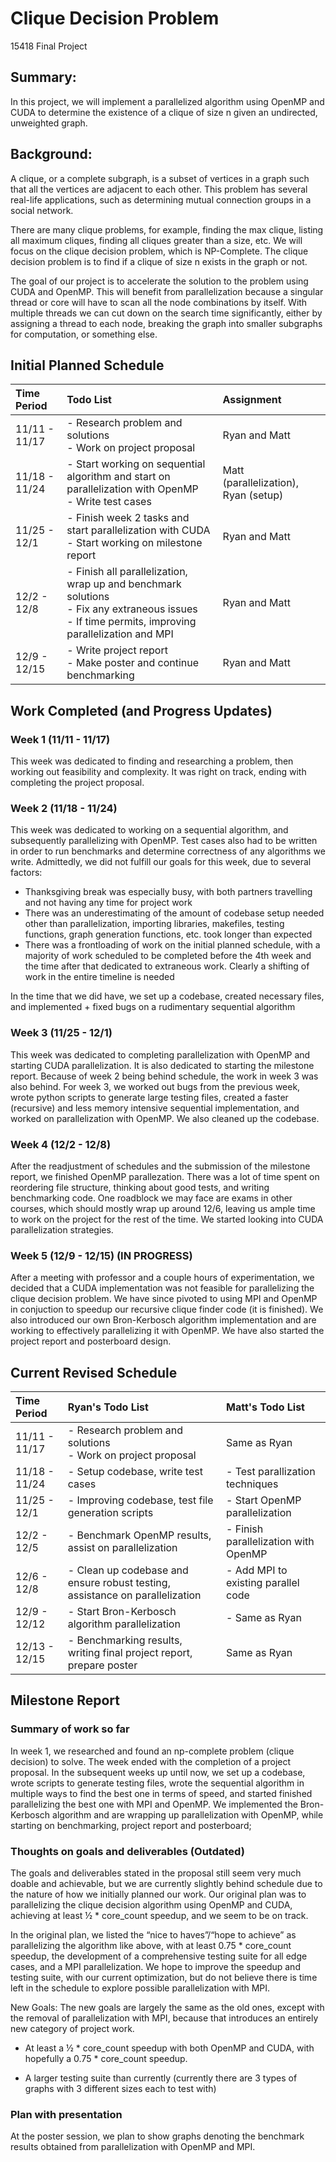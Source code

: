 # Clique Decision Problem
15418 Final Project

## Summary: 

In this project, we will implement a parallelized algorithm using OpenMP and CUDA to determine the existence of a clique of size n given an undirected, unweighted graph. 

## Background:

A clique, or a complete subgraph, is a subset of vertices in a graph such that all the vertices are adjacent to each other. This problem has several real-life applications, such as determining mutual connection groups in a social network. 

There are many clique problems, for example, finding the max clique, listing all maximum cliques, finding all cliques greater than a size, etc. We will focus on the clique decision problem, which is NP-Complete. The clique decision problem is to find if a clique of size n exists in the graph or not. 

The goal of our project is to accelerate the solution to the problem using CUDA and OpenMP. This will benefit from parallelization because a singular thread or core will have to scan all the node combinations by itself. With multiple threads we can cut down on the search time significantly, either by assigning a thread to each node, breaking the graph into smaller subgraphs for computation, or something else.

## Initial Planned Schedule

| Time Period | Todo List | Assignment |
| :---------|:--------| :---------|
| 11/11 - 11/17 | - Research problem and solutions<br>- Work on project proposal | Ryan and Matt |
| 11/18 - 11/24 | - Start working on sequential algorithm and start on parallelization with OpenMP<br>- Write test cases | Matt (parallelization), Ryan (setup) |
| 11/25 - 12/1 | - Finish week 2 tasks and start parallelization with CUDA<br>- Start working on milestone report | Ryan and Matt |
| 12/2 - 12/8 | - Finish all parallelization, wrap up and benchmark solutions<br>- Fix any extraneous issues<br>- If time permits, improving parallelization and MPI | Ryan and Matt |
| 12/9 - 12/15 | - Write project report<br>- Make poster and continue benchmarking | Ryan and Matt |

## Work Completed (and Progress Updates)

### Week 1 (11/11 - 11/17)

This week was dedicated to finding and researching a problem, then working out feasibility and complexity. It was right on track, ending with completing the project proposal.

### Week 2 (11/18 - 11/24)

This week was dedicated to working on a sequential algorithm, and subsequently parallelizing with OpenMP. Test cases also had to be written in order to run benchmarks and determine correctness of any algorithms we write. Admittedly, we did not fulfill our goals for this week, due to several factors:

- Thanksgiving break was especially busy, with both partners travelling and not having any time for project work
- There was an underestimating of the amount of codebase setup needed other than parallelization, importing libraries, makefiles, testing functions, graph generation functions, etc. took longer than expected
- There was a frontloading of work on the initial planned schedule, with a majority of work scheduled to be completed before the 4th week and the time after that dedicated to extraneous work. Clearly a shifting of work in the entire timeline is needed

In the time that we did have, we set up a codebase, created necessary files, and implemented + fixed bugs on a rudimentary sequential algorithm

### Week 3 (11/25 - 12/1)

This week was dedicated to completing parallelization with OpenMP and starting CUDA parallelization. It is also dedicated to starting the milestone report. Because of week 2 being behind schedule, the work in week 3 was also behind. For week 3, we worked out bugs from the previous week, wrote python scripts to generate large testing files, created a faster (recursive) and less memory intensive sequential implementation, and worked on parallelization with OpenMP. We also cleaned up the codebase.

### Week 4 (12/2 - 12/8)

After the readjustment of schedules and the submission of the milestone report, we finished OpenMP parallezation. There was a lot of time spent on reordering file structure, thinking about good tests, and writing benchmarking code. One roadblock we may face are exams in other courses, which should mostly wrap up around 12/6, leaving us ample time to work on the project for the rest of the time. We started looking into CUDA parallelization strategies.

### Week 5 (12/9 - 12/15) (IN PROGRESS)

After a meeting with professor and a couple hours of experimentation, we decided that a CUDA implementation was not feasible for parallelizing the clique decision problem. We have since pivoted to using MPI and OpenMP in conjuction to speedup our recursive clique finder code (it is finished). We also introduced our own Bron-Kerbosch algorithm implementation and are working to effectively parallelizing it with OpenMP. We have also started the project report and posterboard design.

## Current Revised Schedule

| Time Period | Ryan's Todo List | Matt's Todo List |
| :---------|:--------| :--------|
| 11/11 - 11/17 | - Research problem and solutions<br>- Work on project proposal | Same as Ryan |
| 11/18 - 11/24 | - Setup codebase, write test cases | - Test parallization techniques |
| 11/25 - 12/1 | - Improving codebase, test file generation scripts | - Start OpenMP parallelization |
| 12/2 - 12/5 | - Benchmark OpenMP results, assist on parallelization | - Finish parallelization with OpenMP |
| 12/6 - 12/8 | - Clean up codebase and ensure robust testing, assistance on parallelization | - Add MPI to existing parallel code |
| 12/9 - 12/12 | - Start Bron-Kerbosch algorithm parallelization | - Same as Ryan |
| 12/13 - 12/15 | - Benchmarking results, writing final project report, prepare poster | Same as Ryan |

## Milestone Report

### Summary of work so far

In week 1, we researched and found an np-complete problem (clique decision) to solve. The week ended with the completion of a project proposal. In the subsequent weeks up until now, we set up a codebase, wrote scripts to generate testing files, wrote the sequential algorithm in multiple ways to find the best one in terms of speed, and started finished parallelizing the best one with MPI and OpenMP. We implemented the Bron-Kerbosch algorithm and are wrapping up parallelization with OpenMP, while starting on benchmarking, project report and posterboard;

### Thoughts on goals and deliverables (Outdated)

The goals and deliverables stated in the proposal still seem very much doable and achievable, but we are currently slightly behind schedule due to the nature of how we initially planned our work. Our original plan was to parallelizing the clique decision algorithm using OpenMP and CUDA, achieving at least ½ * core_count speedup, and we seem to be on track. 

In the original plan, we listed the “nice to haves”/“hope to achieve” as parallelizing the algorithm like above, with at least 0.75 * core_count speedup, the development of a comprehensive testing suite for all edge cases, and a MPI parallelization. We hope to improve the speedup and testing suite, with our current optimization, but do not believe there is time left in the schedule to explore possible parallelization with MPI.

New Goals: The new goals are largely the same as the old ones, except with the removal of parallelization with MPI, because that introduces an entirely new category of project work.

- At least a ½ * core_count speedup with both OpenMP and CUDA, with hopefully a 0.75 * core_count speedup.

- A larger testing suite than currently (currently there are 3 types of graphs with 3 different sizes each to test with)

### Plan with presentation

At the poster session, we plan to show graphs denoting the benchmark results obtained from parallelization with OpenMP and MPI.















